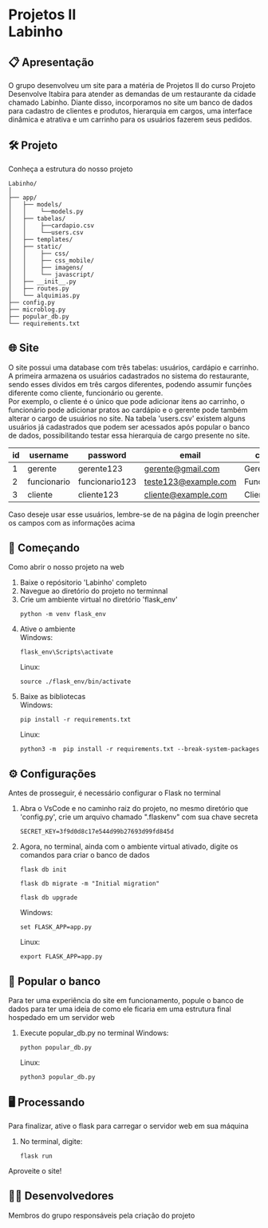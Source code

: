 # Projetos II <br> Labinho

## 📋 Apresentação
O grupo desenvolveu um site para a matéria de Projetos II do curso Projeto Desenvolve Itabira para atender as demandas de um restaurante da cidade chamado Labinho. Diante disso, incorporamos no site um 
banco de dados para cadastro de clientes e produtos, hierarquia em cargos, uma interface dinâmica e atrativa e um carrinho para os usuários fazerem seus pedidos. 

## 🛠️ Projeto
Conheça a estrutura do nosso projeto

```
Labinho/
│
├── app/
│   ├── models/
│   │    └──models.py
│   ├── tabelas/
│   │    ├──cardapio.csv
│   │    └──users.csv
│   ├── templates/
│   ├── static/
│   │    ├── css/
│   │    ├── css_mobile/
│   │    ├── imagens/
│   │    └── javascript/
│   ├── __init__.py
│   ├── routes.py
│   └── alquimias.py
├── config.py
├── microblog.py
├── popular_db.py
└── requirements.txt
```

## 🌐 Site
O site possui uma database com três tabelas: usuários, cardápio e carrinho. A primeira armazena os usuários cadastrados no sistema do restaurante, sendo esses dividos em três cargos diferentes, podendo assumir funções diferente como cliente, funcionário ou gerente. <br>
Por exemplo, o cliente é o único que pode adicionar itens ao carrinho, o funcionário pode adicionar pratos ao cardápio e o gerente pode também alterar o cargo de usuários no site. Na tabela 'users.csv' existem alguns usuários já cadastrados que podem ser acessados após popular o banco de dados, possibilitando testar essa hierarquia de cargo presente no site.

| id  | username     | password      | email                  | cargo       | remember |
| --- | ------------ | ------------- | ---------------------- | ----------- | -------- |
| 1   | gerente      | gerente123    | gerente@gmail.com      | Gerente     | 0        |
| 2   | funcionario  | funcionario123| teste123@example.com   | Funcionário | 0        |
| 3   | cliente      | cliente123    | cliente@example.com    | Cliente     | 0        |

Caso deseje usar esse usuários, lembre-se de na página de login preencher os campos com as informações acima 

## 🏁 Começando
Como abrir o nosso projeto na web

1. Baixe o repósitorio 'Labinho' completo
2. Navegue ao diretório do projeto no terminnal
3. Crie um ambiente virtual no diretório 'flask_env' <br>
   ```
   python -m venv flask_env
   ```
5. Ative o ambiente <br>
   Windows:
   ```
   flask_env\Scripts\activate
   ```
   Linux:
   ```
   source ./flask_env/bin/activate
   ```
7. Baixe as bibliotecas <br>
   Windows:
   ```
   pip install -r requirements.txt
   ```
   Linux:
   ```
   python3 -m  pip install -r requirements.txt --break-system-packages
   ```

## ⚙️ Configurações
Antes de prosseguir, é necessário configurar o Flask no terminal

1. Abra o VsCode e no caminho raiz do projeto, no mesmo diretório que 'config.py', crie um arquivo chamado ".flaskenv" com sua chave secreta
   ```
   SECRET_KEY=3f9d0d8c17e544d99b27693d99fd845d
   ```
2. Agora, no terminal, ainda com o ambiente virtual ativado, digite os comandos para criar o banco de dados
   ```
   flask db init
   ```
   ```
   flask db migrate -m "Initial migration"
   ```
    ```
   flask db upgrade
   ```
   Windows:
   ```
   set FLASK_APP=app.py
   ```
   Linux:
   ```
   export FLASK_APP=app.py
   ```

## 💾 Popular o banco
Para ter uma experiência do site em funcionamento, popule o banco de dados para ter uma ideia de como ele ficaria em uma estrutura final hospedado em um servidor web

1. Execute popular_db.py no terminal
   Windows:
   ```
   python popular_db.py
   ```
   Linux:
   ```
   python3 popular_db.py
   ```
   
## 🖥️ Processando
Para finalizar, ative o flask para carregar o servidor web em sua máquina

1. No terminal, digite:
    ```
    flask run
    ```
    
Aproveite o site!

## 👨‍💻 Desenvolvedores
Membros do grupo responsáveis pela criação do projeto







      
